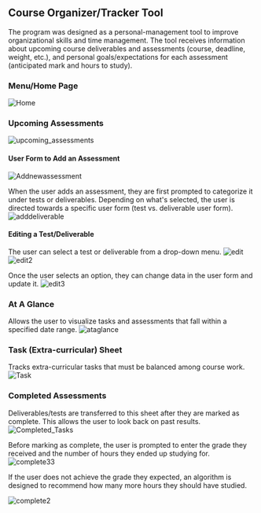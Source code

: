 ## Course Organizer/Tracker Tool

The program was designed as a personal-management tool to improve organizational skills and time management. The tool receives information about upcoming course deliverables and assessments (course, deadline, weight, etc.), and personal goals/expectations for each assessment (anticipated mark and hours to study). 

### Menu/Home Page
![Home](https://user-images.githubusercontent.com/72565412/168686778-20880671-b349-42b7-a305-51e0320ba583.jpg)

### Upcoming Assessments
![upcoming_assessments](https://user-images.githubusercontent.com/72565412/168689049-9acbc5f9-a8d7-4832-91f5-2a0dab055912.jpg)

#### User Form to Add an Assessment
![Addnewassessment](https://user-images.githubusercontent.com/72565412/168690314-75848d70-4f80-4ab1-8e5a-1b059f6ca224.jpg)

When the user adds an assessment, they are first prompted to categorize it under tests or deliverables. Depending on what's selected, the user is directed towards a specific user form (test vs. deliverable user form).
![adddeliverable](https://user-images.githubusercontent.com/72565412/168690313-86b41432-d507-4cd3-8aab-4a494da2a120.jpg)


#### Editing a Test/Deliverable
The user can select a test or deliverable from a drop-down menu.
![edit](https://user-images.githubusercontent.com/72565412/168690327-3806233e-d322-4d4c-bdba-ee8b4860f1bf.jpg)
![edit2](https://user-images.githubusercontent.com/72565412/168690328-d2e1870a-bedf-4fea-b746-fd926577d9cc.jpg)

Once the user selects an option, they can change data in the user form and update it.
![edit3](https://user-images.githubusercontent.com/72565412/168690330-f4038c9c-bc3b-40ab-bcfb-e176995fde0f.jpg)

### At A Glance
Allows the user to visualize tasks and assessments that fall within a specified date range.
![ataglance](https://user-images.githubusercontent.com/72565412/168690271-7880b14e-2be4-46dc-9e4e-e89d7a5729f3.jpg)

### Task (Extra-curricular) Sheet
Tracks extra-curricular tasks that must be balanced among course work.
![Task](https://user-images.githubusercontent.com/72565412/168690356-fdcc78d6-90d3-4d98-91d8-f11ffb58d21a.jpg)

### Completed Assessments
Deliverables/tests are transferred to this sheet after they are marked as complete. This allows the user to look back on past results.
![Completed_Tasks](https://user-images.githubusercontent.com/72565412/168690459-75ca3a8a-dae9-42a0-9d60-2aca36262ddb.jpg)

Before marking as complete, the user is prompted to enter the grade they received and the number of hours they ended up studying for.
![complete33](https://user-images.githubusercontent.com/72565412/168690486-e09f629b-f479-468b-ab06-aa33b24338ed.jpg)

If the user does not achieve the grade they expected, an algorithm is designed to recommend how many more hours they should have studied.

![complete2](https://user-images.githubusercontent.com/72565412/168691451-7e4036d2-44c1-4fee-8195-8b2d79b361d5.jpg)

